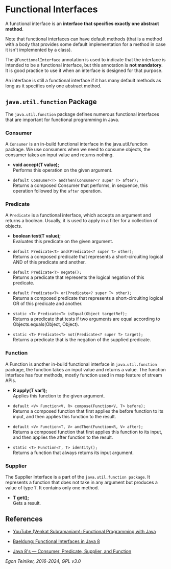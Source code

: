 # Functional Interfaces

A functional interface is an **interface that specifies exactly one abstract method**.

Note that functional interfaces can have default methods (that is a method with a body 
that provides some default implementation for a method in case it isn't implemented by 
a class).

The `@FunctionalInterface` annotation is used to indicate that the interface is
intended to be a functional interface, but this annotation is **not mandatory**. 
It is good practice to use it when an interface is designed for that purpose.
        
An interface is still a functional interface if it has many default methods as long 
as it specifies only one abstract method.        


## `java.util.function` Package

The `java.util.function` package defines numerous functional interfaces that are 
important for functional programming in Java.

### Consumer
A `Consumer` is an in-build functional interface in the java.util.function package. 
We use consumers when we need to consume objects, the consumer takes an input value 
and returns nothing. 

* **void accept(T value);**\
    Performs this operation on the given argument.

* `default Consumer<T> andThen(Consumer<? super T> after);`\
    Returns a composed Consumer that performs, in sequence, this operation followed 
    by the `after` operation.


### Predicate
A `Predicate` is a functional interface, which accepts an argument and returns 
a boolean. Usually, it is used to apply in a filter for a collection of objects.

* **boolean test(T value);**\
    Evaluates this predicate on the given argument.

* `default Predicate<T> and(Predicate<? super T> other);`\
    Returns a composed predicate that represents a short-circuiting logical AND 
    of this predicate and another.

* `default Predicate<T> negate();`\
    Returns a predicate that represents the logical negation of this predicate.

* `default Predicate<T> or(Predicate<? super T> other);`\
    Returns a composed predicate that represents a short-circuiting logical OR 
    of this predicate and another.

* `static <T> Predicate<T> isEqual(Object targetRef);`\
    Returns a predicate that tests if two arguments are equal according to 
    Objects.equals(Object, Object).

* `static <T> Predicate<T> not(Predicate<? super T> target);`\
    Returns a predicate that is the negation of the supplied predicate.


### Function
A Function is another in-build functional interface in `java.util.function` 
package, the function takes an input value and returns a value. The function 
interface has four methods, mostly function used in map feature of stream APIs.

* **R apply(T var1);**\
    Applies this function to the given argument.

* `default <V> Function<V, R> compose(Function<V, T> before);`\
    Returns a composed function that first applies the before function to its 
    input, and then applies this function to the result.

* `default <V> Function<T, V> andThen(Function<R, V> after);`\
    Returns a composed function that first applies this function to its input, 
    and then applies the after function to the result.

* `static <T> Function<T, T> identity();`\
    Returns a function that always returns its input argument.


### Supplier
The Supplier Interface is a part of the `java.util.function package`. It 
represents a function that does not take in any argument but produces 
a value of type `T`. It contains only one method.

* **T get();**\
    Gets a result.



## References

* [YouTube (Venkat Subramaniam): Functional Programming with Java](https://youtu.be/15X0qFtBqiQ)

* [Baeldung: Functional Interfaces in Java 8](https://www.baeldung.com/java-8-functional-interfaces)

* [Java 8's — Consumer, Predicate, Supplier, and Function](https://medium.com/javarevisited/java-8s-consumer-predicate-supplier-and-function-bbc609a29ff9)


*Egon Teiniker, 2016-2024, GPL v3.0*